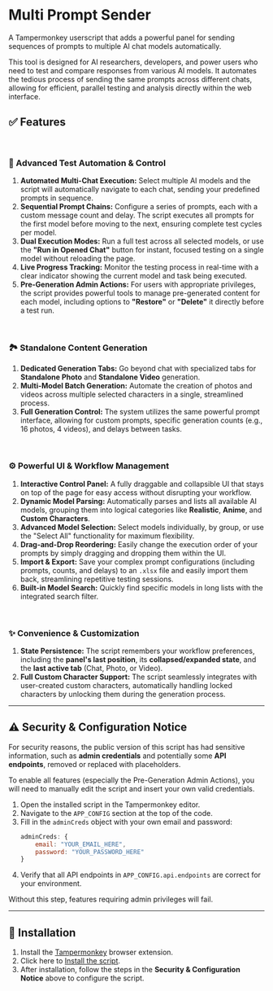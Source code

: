 # Multi Prompt Sender

A Tampermonkey userscript that adds a powerful panel for sending sequences of prompts to multiple AI chat models automatically.

This tool is designed for AI researchers, developers, and power users who need to test and compare responses from various AI models. It automates the tedious process of sending the same prompts across different chats, allowing for efficient, parallel testing and analysis directly within the web interface.

## ✅ Features

<br>

### 🔬 Advanced Test Automation & Control

1.  **Automated Multi-Chat Execution:** Select multiple AI models and the script will automatically navigate to each chat, sending your predefined prompts in sequence.
2.  **Sequential Prompt Chains:** Configure a series of prompts, each with a custom message count and delay. The script executes all prompts for the first model before moving to the next, ensuring complete test cycles per model.
3.  **Dual Execution Modes:** Run a full test across all selected models, or use the **"Run in Opened Chat"** button for instant, focused testing on a single model without reloading the page.
4.  **Live Progress Tracking:** Monitor the testing process in real-time with a clear indicator showing the current model and task being executed.
5.  **Pre-Generation Admin Actions:** For users with appropriate privileges, the script provides powerful tools to manage pre-generated content for each model, including options to **"Restore"** or **"Delete"** it directly before a test run.

<br>

### 🏞️ Standalone Content Generation

1.  **Dedicated Generation Tabs:** Go beyond chat with specialized tabs for **Standalone Photo** and **Standalone Video** generation.
2.  **Multi-Model Batch Generation:** Automate the creation of photos and videos across multiple selected characters in a single, streamlined process.
3.  **Full Generation Control:** The system utilizes the same powerful prompt interface, allowing for custom prompts, specific generation counts (e.g., 16 photos, 4 videos), and delays between tasks.

<br>

### ⚙️ Powerful UI & Workflow Management

1.  **Interactive Control Panel:** A fully draggable and collapsible UI that stays on top of the page for easy access without disrupting your workflow.
2.  **Dynamic Model Parsing:** Automatically parses and lists all available AI models, grouping them into logical categories like **Realistic**, **Anime**, and **Custom Characters**.
3.  **Advanced Model Selection:** Select models individually, by group, or use the "Select All" functionality for maximum flexibility.
4.  **Drag-and-Drop Reordering:** Easily change the execution order of your prompts by simply dragging and dropping them within the UI.
5.  **Import & Export:** Save your complex prompt configurations (including prompts, counts, and delays) to an `.xlsx` file and easily import them back, streamlining repetitive testing sessions.
6.  **Built-in Model Search:** Quickly find specific models in long lists with the integrated search filter.

<br>

### ✨ Convenience & Customization

1.  **State Persistence:** The script remembers your workflow preferences, including the **panel's last position**, its **collapsed/expanded state**, and the **last active tab** (Chat, Photo, or Video).
2.  **Full Custom Character Support:** The script seamlessly integrates with user-created custom characters, automatically handling locked characters by unlocking them during the generation process.

---

## ⚠️ Security & Configuration Notice

For security reasons, the public version of this script has had sensitive information, such as **admin credentials** and potentially some **API endpoints**, removed or replaced with placeholders.

To enable all features (especially the Pre-Generation Admin Actions), you will need to manually edit the script and insert your own valid credentials.

1.  Open the installed script in the Tampermonkey editor.
2.  Navigate to the `APP_CONFIG` section at the top of the code.
3.  Fill in the `adminCreds` object with your own email and password:
    ```javascript
    adminCreds: {
        email: "YOUR_EMAIL_HERE",
        password: "YOUR_PASSWORD_HERE"
    }
    ```
4.  Verify that all API endpoints in `APP_CONFIG.api.endpoints` are correct for your environment.

Without this step, features requiring admin privileges will fail.

---

## 🔗 Installation

1.  Install the [Tampermonkey](https://www.tampermonkey.net/) browser extension.
2.  Click here to [Install the script](https://raw.githubusercontent.com/bohdan-gen-tech/Multi-Prompt-Sender/main/multi-prompt-sender.user.js).
3.  After installation, follow the steps in the **Security & Configuration Notice** above to configure the script.
